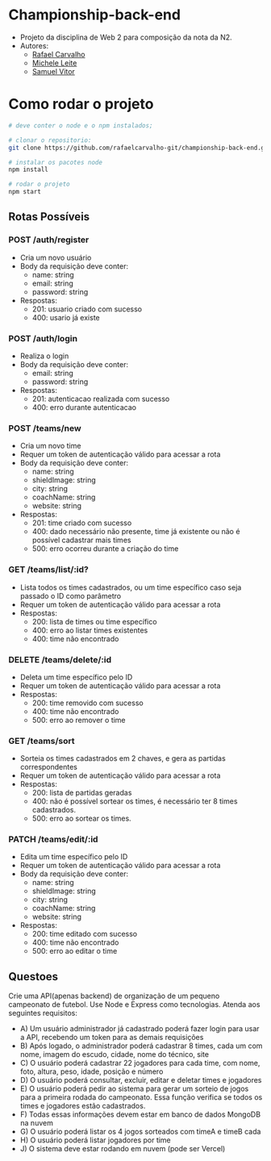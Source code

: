 # Championship-back-end

- Projeto da disciplina de Web 2 para composição da nota da N2.
- Autores:
  - [Rafael Carvalho](https://github.com/rafaelcarvalho-git)
  - [Michele Leite](https://github.com/miihleite)
  - [Samuel Vitor](https://github.com/thesamuelvitor)

# Como rodar o projeto

```bash
# deve conter o node e o npm instalados;

# clonar o repositorio:
git clone https://github.com/rafaelcarvalho-git/championship-back-end.git

# instalar os pacotes node
npm install

# rodar o projeto
npm start
```

## Rotas Possíveis

### POST /auth/register
- Cria um novo usuário
- Body da requisição deve conter:
    - name: string
    - email: string
    - password: string
- Respostas:
    - 201: usuario criado com sucesso
    - 400: usario já existe

### POST /auth/login
- Realiza o login
- Body da requisição deve conter:
    - email: string
    - password: string
- Respostas:
    - 201: autenticacao realizada com sucesso
    - 400: erro durante autenticacao   

### POST /teams/new
- Cria um novo time
- Requer um token de autenticação válido para acessar a rota
- Body da requisição deve conter:
    - name: string
    - shieldImage: string
    - city: string
    - coachName: string
    - website: string
- Respostas:
    - 201: time criado com sucesso
    - 400: dado necessário não presente, time já existente ou não é possível cadastrar mais times
    - 500: erro ocorreu durante a criação do time

### GET /teams/list/:id?
- Lista todos os times cadastrados, ou um time específico caso seja passado o ID como parâmetro
- Requer um token de autenticação válido para acessar a rota
- Respostas:
    - 200: lista de times ou time específico
    - 400: erro ao listar times existentes
    - 400: time não encontrado

### DELETE /teams/delete/:id
- Deleta um time específico pelo ID
- Requer um token de autenticação válido para acessar a rota
- Respostas:
    - 200: time removido com sucesso
    - 400: time não encontrado
    - 500: erro ao remover o time

### GET /teams/sort
- Sorteia os times cadastrados em 2 chaves, e gera as partidas correspondentes
- Requer um token de autenticação válido para acessar a rota
- Respostas:
    - 200: lista de partidas geradas
    - 400: não é possível sortear os times, é necessário ter 8 times cadastrados.
    - 500: erro ao sortear os times.

### PATCH /teams/edit/:id
- Edita um time específico pelo ID
- Requer um token de autenticação válido para acessar a rota
- Body da requisição deve conter:
    - name: string
    - shieldImage: string
    - city: string
    - coachName: string
    - website: string
- Respostas:
    - 200: time editado com sucesso
    - 400: time não encontrado
    - 500: erro ao editar o time
    
    
 

## Questoes
Crie uma API(apenas backend) de organização de um pequeno campeonato de futebol. Use Node e Express como tecnologias. Atenda aos seguintes requisitos:
- A) Um usuário administrador já cadastrado poderá fazer login para usar a API, recebendo um token para as demais requisições
- B) Após logado, o administrador poderá cadastrar 8 times, cada um com nome, imagem do escudo, cidade, nome do técnico, site
- C) O usuário poderá cadastrar 22 jogadores para cada time, com nome, foto, altura, peso, idade, posição e número
- D) O usuário poderá consultar, excluir, editar e deletar times e jogadores
- E) O usuário poderá pedir ao sistema para gerar um sorteio de jogos para a primeira rodada do campeonato. Essa função verifica se todos os times e jogadores estão cadastrados. 
- F) Todas essas informações devem estar em banco de dados MongoDB na nuvem
- G) O usuário poderá listar os 4 jogos sorteados com timeA e timeB cada
- H) O usuário poderá listar jogadores por time
- J) O sistema deve estar rodando em nuvem (pode ser Vercel)
